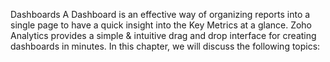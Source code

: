 Dashboards
A Dashboard is an effective way of organizing reports into a single page to have a quick insight into the Key Metrics at a glance. Zoho Analytics provides a simple & intuitive drag and drop interface for creating dashboards in minutes.
In this chapter, we will discuss the following topics: